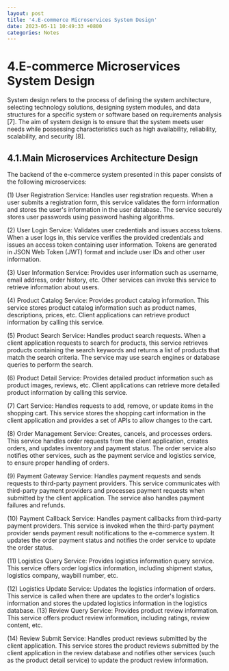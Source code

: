 ```yaml
---
layout: post
title: '4.E-commerce Microservices System Design'
date: 2023-05-11 10:49:33 +0800
categories: Notes
---
```


# 4.E-commerce Microservices System Design

System design refers to the process of defining the system architecture, selecting technology solutions, designing system modules, and data structures for a specific system or software based on requirements analysis [7]. The aim of system design is to ensure that the system meets user needs while possessing characteristics such as high availability, reliability, scalability, and security [8].

## 4.1.Main Microservices Architecture Design

The backend of the e-commerce system presented in this paper consists of the following microservices:

(1) User Registration Service: Handles user registration requests. When a user submits a registration form, this service validates the form information and stores the user's information in the user database. The service securely stores user passwords using password hashing algorithms.

(2) User Login Service: Validates user credentials and issues access tokens. When a user logs in, this service verifies the provided credentials and issues an access token containing user information. Tokens are generated in JSON Web Token (JWT) format and include user IDs and other user information.

(3) User Information Service: Provides user information such as username, email address, order history, etc. Other services can invoke this service to retrieve information about users.

(4) Product Catalog Service: Provides product catalog information. This service stores product catalog information such as product names, descriptions, prices, etc. Client applications can retrieve product information by calling this service.

(5) Product Search Service: Handles product search requests. When a client application requests to search for products, this service retrieves products containing the search keywords and returns a list of products that match the search criteria. The service may use search engines or database queries to perform the search.

(6) Product Detail Service: Provides detailed product information such as product images, reviews, etc. Client applications can retrieve more detailed product information by calling this service.

(7) Cart Service: Handles requests to add, remove, or update items in the shopping cart. This service stores the shopping cart information in the client application and provides a set of APIs to allow changes to the cart.

(8) Order Management Service: Creates, cancels, and processes orders. This service handles order requests from the client application, creates orders, and updates inventory and payment status. The order service also notifies other services, such as the payment service and logistics service, to ensure proper handling of orders.

(9) Payment Gateway Service: Handles payment requests and sends requests to third-party payment providers. This service communicates with third-party payment providers and processes payment requests when submitted by the client application. The service also handles payment failures and refunds.

(10) Payment Callback Service: Handles payment callbacks from third-party payment providers. This service is invoked when the third-party payment provider sends payment result notifications to the e-commerce system. It updates the order payment status and notifies the order service to update the order status.

(11) Logistics Query Service: Provides logistics information query service. This service offers order logistics information, including shipment status, logistics company, waybill number, etc.

(12) Logistics Update Service: Updates the logistics information of orders. This service is called when there are updates to the order's logistics information and stores the updated logistics information in the logistics database.
(13) Review Query Service: Provides product review information. This service offers product review information, including ratings, review content, etc.

(14) Review Submit Service: Handles product reviews submitted by the client application. This service stores the product reviews submitted by the client application in the review database and notifies other services (such as the product detail service) to update the product review information.

